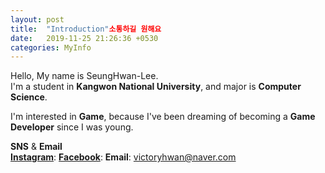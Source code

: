 ```yaml
---
layout: post
title:  "Introduction"소통하길 원해요
date:   2019-11-25 21:26:36 +0530
categories: MyInfo
---
```

Hello, My name is SeungHwan-Lee. <br>
I'm a student in **Kangwon National University**, and major is **Computer Science**.<br>


I'm interested in **Game**, because I've been dreaming of becoming a **Game Developer** since I was young.<br>



**SNS** & **Email**<br>
**[Instagram]**:
**[Facebook]**:
**Email**: victoryhwan@naver.com



[Instagram]: https://www.instagram.com/victoryhwan/
[Facebook]: https://www.facebook.com/seunghwan.lee.144